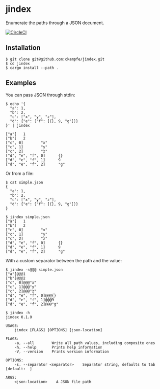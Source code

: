 jindex
===

Enumerate the paths through a JSON document.

[![CircleCI](https://circleci.com/gh/ckampfe/jindex.svg?style=svg)](https://circleci.com/gh/ckampfe/jindex)

## Installation

```
$ git clone git@github.com:ckampfe/jindex.git
$ cd jindex
$ cargo install --path .
```

## Examples

You can pass JSON through stdin:

```
$ echo '{
  "a": 1,
  "b": 2,
  "c": ["x", "y", "z"],
  "d": {"e": {"f": [{}, 9, "g"]}}
}' | jindex

["a"]   1
["b"]   2
["c", 0]        "x"
["c", 1]        "y"
["c", 2]        "z"
["d", "e", "f", 0]      {}
["d", "e", "f", 1]      9
["d", "e", "f", 2]      "g"
```

Or from a file:

```
$ cat simple.json
{
  "a": 1,
  "b": 2,
  "c": ["x", "y", "z"],
  "d": {"e": {"f": [{}, 9, "g"]}}
}

$ jindex simple.json
["a"]   1
["b"]   2
["c", 0]        "x"
["c", 1]        "y"
["c", 2]        "z"
["d", "e", "f", 0]      {}
["d", "e", "f", 1]      9
["d", "e", "f", 2]      "g"
```

With a custom separator between the path and the value:

```
$ jindex -s@@@ simple.json
["a"]@@@1
["b"]@@@2
["c", 0]@@@"x"
["c", 1]@@@"y"
["c", 2]@@@"z"
["d", "e", "f", 0]@@@{}
["d", "e", "f", 1]@@@9
["d", "e", "f", 2]@@@"g"
```

```
$ jindex -h
jindex 0.1.0

USAGE:
    jindex [FLAGS] [OPTIONS] [json-location]

FLAGS:
    -a, --all        Write all path values, including composite ones
    -h, --help       Prints help information
    -V, --version    Prints version information

OPTIONS:
    -s, --separator <separator>    Separator string, defaults to tab [default:  ]

ARGS:
    <json-location>    A JSON file path
```
